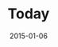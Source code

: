 ---
layout: post
title:  "Today"
date:   2015-01-06
start:  "12:00"
end:    "12:00"
categories: events
---
